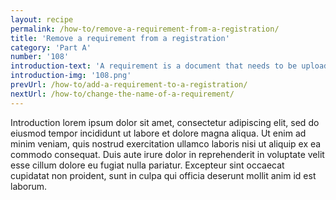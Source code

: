 ```yaml
---
layout: recipe
permalink: /how-to/remove-a-requirement-from-a-registration/
title: 'Remove a requirement from a registration'
category: 'Part A'
number: '108'
introduction-text: 'A requirement is a document that needs to be uploaded with the registrations file. Here we will see how to remove a document that is not required anymore for a certain registration.'
introduction-img: '108.png'
prevUrl: /how-to/add-a-requirement-to-a-registration/
nextUrl: /how-to/change-the-name-of-a-requirement/
---
```


Introduction lorem ipsum dolor sit amet, consectetur adipiscing elit, sed do eiusmod tempor incididunt ut labore et dolore magna aliqua. Ut enim ad minim veniam, quis nostrud exercitation ullamco laboris nisi ut aliquip ex ea commodo consequat. Duis aute irure dolor in reprehenderit in voluptate velit esse cillum dolore eu fugiat nulla pariatur. Excepteur sint occaecat cupidatat non proident, sunt in culpa qui officia deserunt mollit anim id est laborum.

